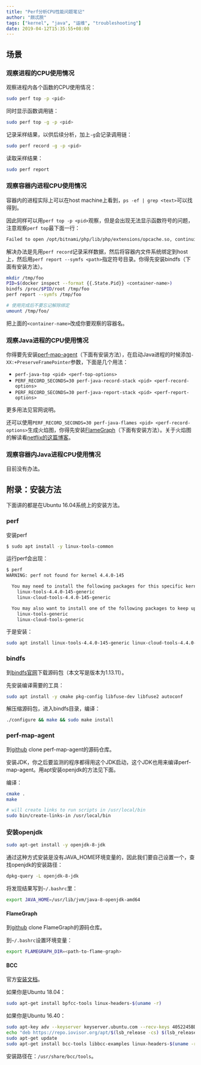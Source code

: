 ```yaml
---
title: "Perf分析CPU性能问题笔记"
author: "颇忒脱"
tags: ["kernel", "java", "运维", "troubleshooting"]
date: 2019-04-12T15:35:55+08:00
---
```


<!--more-->

## 场景

### 观察进程的CPU使用情况

观察进程内各个函数的CPU使用情况：

```bash
sudo perf top -p <pid>
```

同时显示函数调用链：

```bash
sudo perf top -g -p <pid>
```

记录采样结果，以供后续分析，加上`-g`会记录调用链：

```bash
sudo perf record -g -p <pid>
```

读取采样结果：

```bash
sudo perf report
```

### 观察容器内进程CPU使用情况

容器内的进程实际上可以在host machine上看到，`ps -ef | grep <text>`可以找得到。

因此同样可以用`perf top -p <pid>`观察，但是会出现无法显示函数符号的问题，注意观察`perf top`最下面一行：

```txt
Failed to open /opt/bitnami/php/lib/php/extensions/opcache.so, continuing without symbols
```

解决办法是先用`perf record`记录采样数据，然后将容器内文件系统绑定到host上，然后用`perf report --symfs <path>`指定符号目录。你得先安装bindfs（下面有安装方法）。

```bash
mkdir /tmp/foo
PID=$(docker inspect --format {{.State.Pid}} <container-name>)
bindfs /proc/$PID/root /tmp/foo
perf report --symfs /tmp/foo

# 使用完成后不要忘记解除绑定
umount /tmp/foo/
```

把上面的`<container-name>`改成你要观察的容器名。

### 观察Java进程的CPU使用情况

你得要先安装[perf-map-agent][perf-map-agent]（下面有安装方法），在启动Java进程的时候添加`-XX:+PreserveFramePointer`参数，下面是几个用法：

* `perf-java-top <pid> <perf-top-options>`
* `PERF_RECORD_SECONDS=30 perf-java-record-stack <pid> <perf-record-options>`
* `PERF_RECORD_SECONDS=30 perf-java-report-stack <pid> <perf-report-options>`

更多用法见官网说明。

还可以使用`PERF_RECORD_SECONDS=30 perf-java-flames <pid> <perf-record-options>`生成火焰图，你得先安装[FlameGraph][flame-graph]（下面有安装方法）。关于火焰图的解读看[netflix的这篇博客][netflix-blog]。

### 观察容器内Java进程CPU使用情况

目前没有办法。

## 附录：安装方法

下面讲的都是在Ubuntu 16.04系统上的安装方法。

### perf

安装perf

```bash
$ sudo apt install -y linux-tools-common
```

运行perf会出现：

```bash
$ perf
WARNING: perf not found for kernel 4.4.0-145

  You may need to install the following packages for this specific kernel:
    linux-tools-4.4.0-145-generic
    linux-cloud-tools-4.4.0-145-generic

  You may also want to install one of the following packages to keep up to date:
    linux-tools-generic
    linux-cloud-tools-generic
```

于是安装：

```bash
sudo apt install linux-tools-4.4.0-145-generic linux-cloud-tools-4.4.0-145-generic linux-cloud-tools-generic
```

### bindfs

到[bindfs官网][bindfs]下载源码包（本文写是版本为1.13.11）。

先安装编译需要的工具：

```bash
sudo apt install -y cmake pkg-config libfuse-dev libfuse2 autoconf 
```

解压缩源码包，进入bindfs目录，编译：

```bash
./configure && make && sudo make install
```

### perf-map-agent

到[github][perf-map-agent] clone perf-map-agent的源码仓库。

安装JDK，你之后要监测的程序都得用这个JDK启动，这个JDK也用来编译perf-map-agent。用apt安装openjdk的方法见下面。

编译：

```bash
cmake .
make

# will create links to run scripts in /usr/local/bin
sudo bin/create-links-in /usr/local/bin
```

### 安装openjdk

```bash
sudo apt-get install -y openjdk-8-jdk
```

通过这种方式安装是没有JAVA_HOME环境变量的，因此我们要自己设置一个，查找openjdk的安装路径：

```bash
dpkg-query -L openjdk-8-jdk
```

将发现结果写到`~/.bashrc`里：

```bash
export JAVA_HOME=/usr/lib/jvm/java-8-openjdk-amd64
```

#### FlameGraph

到[github][flame-graph] clone FlameGraph的源码仓库。

到`~/.bashrc`设置环境变量：

```bash
export FLAMEGRAPH_DIR=<path-to-flame-graph>
```

#### BCC

官方[安装文档][bcc]。

如果你是Ubuntu 18.04：

```bash
sudo apt-get install bpfcc-tools linux-headers-$(uname -r)
```

如果你是Ubuntu 16.40：

```bash
sudo apt-key adv --keyserver keyserver.ubuntu.com --recv-keys 4052245BD4284CDD
echo "deb https://repo.iovisor.org/apt/$(lsb_release -cs) $(lsb_release -cs) main" | sudo tee /etc/apt/sources.list.d/iovisor.list
sudo apt-get update
sudo apt-get install bcc-tools libbcc-examples linux-headers-$(uname -r)
```

安装路径在：`/usr/share/bcc/tools`。

[bindfs]: https://bindfs.org/
[perf-map-agent]: https://github.com/jvm-profiling-tools/perf-map-agent
[flame-graph]: https://github.com/brendangregg/FlameGraph
[netflix-blog]: https://medium.com/netflix-techblog/java-in-flames-e763b3d32166

[bcc]: https://github.com/iovisor/bcc/blob/master/INSTALL.md#ubuntu---binary
